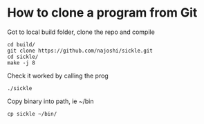 How to clone a program from Git
=====================

Got to local build folder, clone the repo and compile

```
cd build/
git clone https://github.com/najoshi/sickle.git
cd sickle/
make -j 8
```

Check it worked by calling the prog

```
./sickle
```

Copy binary into path, ie ~/bin

```
cp sickle ~/bin/
```
